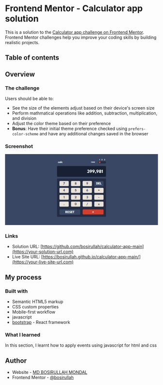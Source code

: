 # Frontend Mentor - Calculator app solution

This is a solution to the [Calculator app challenge on Frontend Mentor](https://www.frontendmentor.io/challenges/calculator-app-9lteq5N29). Frontend Mentor challenges help you improve your coding skills by building realistic projects. 

## Table of contents

## Overview

### The challenge

Users should be able to:

- See the size of the elements adjust based on their device's screen size
- Perform mathmatical operations like addition, subtraction, multiplication, and division
- Adjust the color theme based on their preference
- **Bonus**: Have their initial theme preference checked using `prefers-color-scheme` and have any additional changes saved in the browser

### Screenshot

![screenshot.jpeg](./screenshot.jpeg)

### Links

- Solution URL: [https://github.com/bosirullah/calculator-app-main](https://your-solution-url.com)
- Live Site URL: [https://bosirullah.github.io/calculator-app-main/](https://your-live-site-url.com)

## My process

### Built with

- Semantic HTML5 markup
- CSS custom properties
- Mobile-first workflow
- javascript
- [bootstrap](https://getbootstrap.com/) - React framework

### What I learned

In this section, I learnt how to apply events using javascript for html and css

## Author

- Website - [MD BOSIRULLAH MONDAL](https://github.com/bosirullah/calculator-app-main)
- Frontend Mentor - [@bosirullah](https://www.frontendmentor.io/profile/bosirullah)
